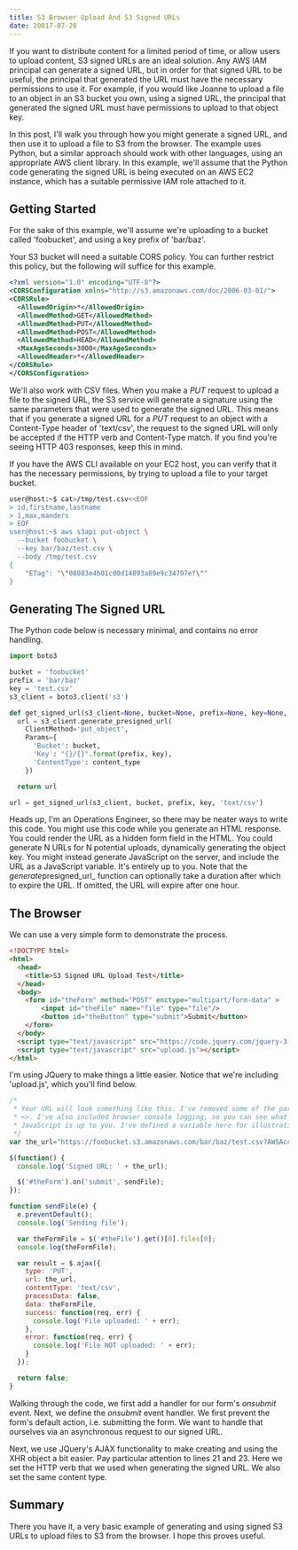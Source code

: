 ```yaml
---
title: S3 Browser Upload And S3 Signed URLs
date: 20017-07-28
---
```

If you want to distribute content for a limited period of time, or allow users to upload content, S3 signed URLs are an
ideal solution. Any AWS IAM principal can generate a signed URL, but in order for that signed URL to be useful, the
principal that generated the URL must have the necessary permissions to use it. For example, if you would like Joanne to
upload a file to an object in an S3 bucket you own, using a signed URL, the principal that generated the signed URL must
have permissions to upload to that object key.

In this post, I'll walk you through how you might generate a signed URL, and then use it to upload a file to S3 from the
browser. The example uses Python, but a similar approach should work with other languages, using an appropriate AWS
client library. In this example, we'll assume that the Python code generating the signed URL is being executed on an AWS
EC2 instance, which has a suitable permissive IAM role attached to it.

## Getting Started

For the sake of this example, we'll assume we're uploading to a bucket called 'foobucket', and using a key prefix of
'bar/baz'.

Your S3 bucket will need a suitable CORS policy. You can further restrict this policy, but the following will suffice
for this example.

```xml
<?xml version="1.0" encoding="UTF-8"?>
<CORSConfiguration xmlns="http://s3.amazonaws.com/doc/2006-03-01/">
<CORSRule>
  <AllowedOrigin>*</AllowedOrigin>
  <AllowedMethod>GET</AllowedMethod>
  <AllowedMethod>PUT</AllowedMethod>
  <AllowedMethod>POST</AllowedMethod>
  <AllowedMethod>HEAD</AllowedMethod>
  <MaxAgeSeconds>3000</MaxAgeSeconds>
  <AllowedHeader>*</AllowedHeader>
</CORSRule>
</CORSConfiguration>
```

We'll also work with CSV files. When you make a *PUT* request to upload a file to the signed URL, the S3 service will
generate a signature using the same parameters that were used to generate the signed URL.  This means that if you
generate a signed URL for a *PUT* request to an object with a Content-Type header of 'text/csv', the request to the
signed URL will only be accepted if the HTTP verb and Content-Type match. If you find you're seeing HTTP 403 responses,
keep this in mind.

If you have the AWS CLI available on your EC2 host, you can verify that it has the necessary permissions, by trying to
upload a file to your target bucket.

```bash
user@host:~$ cat>/tmp/test.csv<<EOF
> id,firstname,lastname
> 1,max,manders
> EOF
user@host:~$ aws s3api put-object \
  --bucket foobucket \
  --key bar/baz/test.csv \
  --body /tmp/test.csv
{
    "ETag": "\"08083e4b01c00d14893a89e9c34797ef\""
}
```

## Generating The Signed URL

The Python code below is necessary minimal, and contains no error handling.

```python
import boto3

bucket = 'foobucket'
prefix = 'bar/baz'
key = 'test.csv'
s3_client = boto3.client('s3')

def get_signed_url(s3_client=None, bucket=None, prefix=None, key=None, content_type=None):
  url = s3_client.generate_presigned_url(
    ClientMethod='put_object',
    Params={
      'Bucket': bucket,
      'Key': "{}/{}".format(prefix, key),
      'ContentType': content_type
    })

  return url

url = get_signed_url(s3_client, bucket, prefix, key, 'text/csv')
```

Heads up, I'm an Operations Engineer, so there may be neater ways to write this code. You might use this code while you
generate an HTML response. You could render the URL as a hidden form field in the HTML. You could generate N URLs for N
potential uploads, dynamically generating the object key. You might instead generate JavaScript on the server, and
include the URL as a JavaScript variable. It's entirely up to you. Note that the *generate*presigned_url_ function can
optionally take a duration after which to expire the URL. If omitted, the URL will expire after one hour.

## The Browser

We can use a very simple form to demonstrate the process.

```html
<!DOCTYPE html>
<html>
  <head>
    <title>S3 Signed URL Upload Test</title>
  </head>
  <body>
    <form id="theForm" method="POST" enctype="multipart/form-data" >
        <input id="theFile" name="file" type="file"/> 
        <button id="theButton" type="submit">Submit</button>
    </form>
  </body>
  <script type="text/javascript" src="https://code.jquery.com/jquery-3.2.1.min.js"></script>
  <script type="text/javascript" src="upload.js"></script>
</html>
```

I'm using JQuery to make things a little easier. Notice that we're including 'upload.js', which you'll find below.

```javascript
/*
 * Your URL will look something like this. I've removed some of the parameters from the URL, and replaced them with
 * <>. I've also included browser console logging, so you can see what's going on. How you get this URL into your
 * JavaScript is up to you. I've defined a variable here for illustration.
 */
var the_url="https://foobucket.s3.amazonaws.com/bar/baz/test.csv?AWSAccessKeyId=<>&content-type=text%2Fcsv&Expires=3600&x-amz-security-token=<>&Signature=<>'

$(function() {
  console.log('Signed URL: ' + the_url);

  $('#theForm').on('submit', sendFile);
});

function sendFile(e) {
  e.preventDefault();
  console.log('Sending file');

  var theFormFile = $('#theFile').get()[0].files[0];
  console.log(theFormFile);

  var result = $.ajax({
    type: 'PUT',
    url: the_url,
    contentType: 'text/csv',
    processData: false,
    data: theFormFile,
    success: function(req, err) {
      console.log('File uploaded: ' + err);
    },
    error: function(req, err) {
      console.log('File NOT uploaded: ' + err);
    }
  });

  return false;
}
```

Walking through the code, we first add a handler for our form's *onsubmit* event. Next, we define the *onsubmit* event
handler. We first prevent the form's default action, i.e. submitting the form. We want to handle that ourselves via an
asynchronous request to our signed URL.

Next, we use JQuery's AJAX functionality to make creating and using the XHR object a bit easier. Pay particular
attention to lines 21 and 23. Here we set the HTTP verb that we used when generating the signed URL. We also set the
same content type.

## Summary

There you have it, a very basic example of generating and using signed S3 URLs to upload files to S3 from the browser.
I hope this proves useful.
